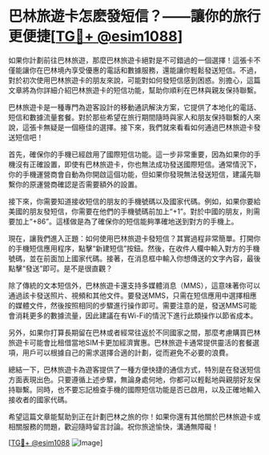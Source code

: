 # 巴林旅遊卡怎麽發短信？——讓你的旅行更便捷[[TG💪+ @esim1088](https://t.me/s/esim1088)]

如果你計劃前往巴林旅遊，那麼巴林旅遊卡絕對是不可錯過的一個選擇！這張卡不僅能讓你在巴林境內享受優惠的電話和數據服務，還能讓你輕鬆發送短信。不過，對於初次使用巴林旅遊卡的朋友來說，可能對如何發短信感到困惑。別擔心，這篇文章將為你詳細介紹巴林旅遊卡的短信功能，幫助你順利在巴林與親友保持聯繫。

巴林旅遊卡是一種專門為遊客設計的移動通訊解決方案，它提供了本地化的電話、短信和數據流量套餐。對於那些希望在旅行期間隨時與家人和朋友保持聯繫的人來說，這張卡無疑是一個極佳的選擇。接下來，我們就來看看如何通過巴林旅遊卡發送短信吧！

首先，確保你的手機已經啟用了國際短信功能。這一步非常重要，因為如果你的手機沒有正確設置，即使有巴林旅遊卡，你也無法成功發送國際短信。通常情況下，你的手機運營商會自動為你開啟這個功能，但如果你發現無法發送短信，建議先聯繫你的原運營商確認是否需要額外的設置。

接下來，你需要知道接收短信的朋友的手機號碼以及國家代碼。例如，如果你要給美國的朋友發短信，你需要在他們的手機號碼前加上“+1”。對於中國的朋友，則需要加上“+86”。這樣做是為了確保你的短信能夠準確地送到對方的手機上。

現在，讓我們進入正題：如何使用巴林旅遊卡發短信？其實過程非常簡單。打開你的手機短信應用程序，點擊“新建短信”按鈕。然後，在收件人欄中輸入對方的手機號碼，並在前面加上國家代碼。接著，在消息框中輸入你想傳送的文字內容，最後點擊“發送”即可。是不是很直觀？

除了傳統的文本短信外，巴林旅遊卡還支持多媒體消息（MMS），這意味著你可以通過該卡發送照片、視頻和其他文件。要發送MMS，只需在短信應用中選擇相應的媒體文件，然後按照相同的步驟進行操作即可。需要注意的是，發送MMS可能會消耗更多的數據流量，因此建議在有Wi-Fi的情況下進行此類操作以節省成本。

另外，如果你打算長期留在巴林或者經常往返於不同國家之間，那麼考慮購買巴林旅遊卡可能會比租借當地SIM卡更加經濟實惠。巴林旅遊卡通常提供靈活的套餐選項，用戶可以根據自己的需求選擇合適的計劃，從而避免不必要的浪費。

總結一下，巴林旅遊卡為遊客提供了一種方便快捷的通信方式，特別是在發送短信方面表現出色。只要遵循上述步驟，無論身處何地，你都可以輕鬆地與親朋好友保持聯繫。同時，也不要忘記檢查手機的國際短信功能是否已啟用，以及正確地輸入接收者的國家代碼。

希望這篇文章能幫助到正在計劃巴林之旅的你！如果你還有其他關於巴林旅遊卡或相關服務的問題，歡迎隨時留言討論。祝你旅途愉快，溝通無障礙！

[[TG💪+ @esim1088](https://t.me/s/esim1088) ![Image](https://i.postimg.cc/4NQfJmqS/Snipaste-2025-05-13-00-14-12.png)]